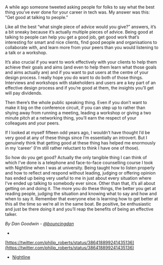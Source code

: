 

A while ago someone tweeted asking people for folks to say what the best thing you’ve ever done for your
career in tech was. My answer was this: “Get good at talking to people.”

Like all the best “what single piece of advice would you give?” answers, it’s a bit sneaky because
it’s actually multiple pieces of advice. Being good at talking to people can help you get a good job, get
good work that’s interesting for smart and nice clients, find good people and organisations to collaborate
with, and learn more from your peers than you would listening to a talk or a workshop.

It’s also crucial if you want to work effectively with your clients to help them achieve their goals and
aims (and even to help them learn what those goals and aims actually are) and if you want to put users at the
centre of your design process. I really hope you do want to do both of those things. Interviews and workshops
with stakeholders and users are a key part of an effective design process and if you’re good at them, the
insights you’ll get will pay dividends.

Then there’s the whole public speaking thing. Even if you don’t want to make it big on the conference
circuit, if you can step up to rather than shying away from running a meeting, leading a workshop or giving a
two minute pitch at a networking thing, you’ll earn the respect of your colleagues and your peers.

If I looked at myself fifteen odd years ago, I wouldn’t have thought I’d be very good at any of these
things since I’m essentially an introvert. But I genuinely think that getting good at these thing has helped
me enormously in my ‘career’ (I’m still rather reluctant to think I have one of those).

So how do you get good? Actually the only tangible thing I can think of which I’ve done is a telephone and
face-to-face counselling course I took with Nightline when I was at university. Being taught how to listen
properly and how to reflect and respond without leading, judging or offering opinion has ended up being very
useful to me in just about every situation where I’ve ended up talking to somebody ever since. Other than
that, it’s all about getting on and doing it. The more you do these things, the better you get at reading
people, judging the situation and knowing what to say and how and when to say it. Remember that everyone else
is learning how to get better at this all the time so we’re all in the same boat. Be positive, be
enthusiastic and just be there doing it and you’ll reap the benefits of being an effective talker.

*By Dan Goodwin - [@bouncingdan](https://twitter.com/bouncingdan)*

 * 
[https://twitter.com/philip_roberts/status/386418899241435136](https://twitter.com/philip_roberts/status/386418899241435136)

 *  [Nightline](http://www.nightline.ac.uk/)